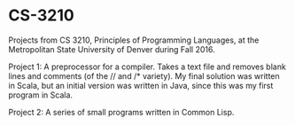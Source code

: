 # CS-3210
Projects from CS 3210, Principles of Programming Languages, at the Metropolitan State University of Denver during Fall 2016.

Project 1: A preprocessor for a compiler. Takes a text file and removes blank lines and comments (of the // and /* variety).
           My final solution was written in Scala, but an initial version was written in Java, since this was my first program
           in Scala.

Project 2: A series of small programs written in Common Lisp.
